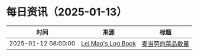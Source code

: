 ﻿# 每日资讯（2025-01-13）

|时间|来源|标题|
|---|---|---|
|2025-01-12 08:00:00|[Lei Mao's Log Book](https://leimao.github.io/atom.xml)|[麦当劳的菜品数量](https://leimao.github.io/essay/%E9%BA%A6%E5%BD%93%E5%8A%B3%E7%9A%84%E8%8F%9C%E5%93%81%E6%95%B0%E9%87%8F/)|
